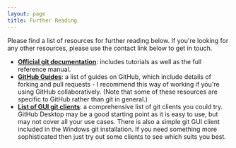 ```yaml
---
layout: page
title: Further Reading
---
```


Please find a list of resources for further reading below. If you're looking for any other resources, please use the contact link below to get in touch.

 * **[Official git documentation](https://git-scm.com/doc)**: includes tutorials as well as the full reference manual.
 * **[GitHub Guides](https://guides.github.com)**: a list of guides on GitHub, which include details of forking and pull requests - I recommend this way of working if you're using GitHub collaboratively. (Note that some of these resources are specific to GitHub rather than git in general.)
 * **[List of GUI git clients](https://git-scm.com/downloads/guis)**: a comprehensive list of git clients you could try. GitHub Desktop may be a good starting point as it is easy to use, but may not cover all your use cases. There is also a simple git GUI client included in the Windows git installation. If you need something more sophisticated then just try out some clients to see which suits you best.
